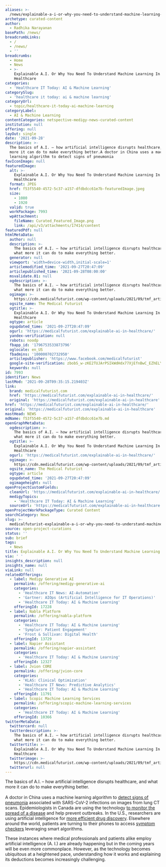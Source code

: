 ```yaml
---
aliases: >-
  /news/explainable-a-i-or-why-you-need-to-understand-machine-learning-in-healthcare
archetype: curated-content
author:
  - Radhika Narayanan
basePath: /news/
breadcrumbLinks:
  - /
  - /news/
  - ''
breadcrumbs:
  - Home
  - News
  - >-
    Explainable A.I. Or Why You Need To Understand Machine Learning In
    Healthcare
categories:
  - 'Healthcare IT Today: AI & Machine Learning'
categorySlug:
  - 'healthcare it today: ai & machine learning'
categoryUrl:
  - topic/healthcare-it-today-ai-machine-learning
categoryLabel:
  - AI & Machine Learning
contentCategories: netspective-medigy-news-curated-content
institution: null
offering: null
layOut: single
date: '2021-09-28'
description: >-
  The basics of A.I. – how artificial intelligence disrupts healthcare, and what
  more it can do to make everything better.A doctor in China uses a machine
  learning algorithm to detect signs of pneumonia
favIconImage: null
featuredImage:
  alt: >-
    Explainable A.I. Or Why You Need To Understand Machine Learning In
    Healthcare
  format: JPEG
  href: f53f5540-4572-5c37-a157-dfdbdcc61e7b-featuredImage.jpeg
  size:
    - 1080
    - 1920
  valid: true
  workPackage: 7993
  wpAttachment:
    fileName: Curated_Featured_Image.png
    link: /api/v3/attachments/17414/content
featuredPdf: null
htmlMetaData:
  author: null
  description: >-
    The basics of A.I. – how artificial intelligence disrupts healthcare, and
    what more it can do to make everything better.
  generator: null
  viewport: 'width=device-width,initial-scale=1'
  articlemodified_time: '2021-09-27T20:47:09'
  articlepublished_time: '2021-09-28T08:00:00'
  msvalidate.01: null
  ogdescription: >-
    The basics of A.I. – how artificial intelligence disrupts healthcare, and
    what more it can do to make everything better.
  ogimage: >-
    https://cdn.medicalfuturist.com/wp-content/uploads/2021/09/tmf_article_293-01.png
  ogsite_name: The Medical Futurist
  ogtitle: >-
    Explainable A.I. Or Why You Need To Understand Machine Learning In
    Healthcare
  ogtype: article
  ogupdated_time: '2021-09-27T20:47:09'
  ogurl: 'https://medicalfuturist.com/explainable-ai-in-healthcare/'
  yandex-verification: null
  robots: noodp
  fbapp_id: '1796753533873796'
  oglocale: en_US
  fbadmins: '100000702732950'
  articlepublisher: 'https://www.facebook.com/medicalfuturist'
  google-site-verification: zbobS_w-zKE2TUJArPSIkWdHdx77XjEfnBwC_EZhELY
  keywords: null
id: 7993
identifier: News
lastMod: '2021-09-28T09:35:15.219403Z'
link:
  brand: medicalfuturist.com
  href: 'https://medicalfuturist.com/explainable-ai-in-healthcare/'
  original: 'https://medicalfuturist.com/explainable-ai-in-healthcare'
href: 'https://medicalfuturist.com/explainable-ai-in-healthcare/'
original: 'https://medicalfuturist.com/explainable-ai-in-healthcare'
mastHead: NEWS
mdName: f53f5540-4572-5c37-a157-dfdbdcc61e7b.md
openGraphMetaData:
  ogdescription: >-
    The basics of A.I. – how artificial intelligence disrupts healthcare, and
    what more it can do to make everything better.
  ogtitle: >-
    Explainable A.I. Or Why You Need To Understand Machine Learning In
    Healthcare
  ogurl: 'https://medicalfuturist.com/explainable-ai-in-healthcare/'
  ogimage: >-
    https://cdn.medicalfuturist.com/wp-content/uploads/2021/09/tmf_article_293-01.png
  ogsite_name: The Medical Futurist
  ogtype: article
  ogupdated_time: '2021-09-27T20:47:09'
  ogimageheight: null
openProjectCustomFields:
  cleanUrl: 'https://medicalfuturist.com/explainable-ai-in-healthcare/'
  medigyTopics:
    - 'Healthcare IT Today: AI & Machine Learning'
  sourceUrl: 'https://medicalfuturist.com/explainable-ai-in-healthcare'
openProjectWorkPackageType: Curated Content
searchCategory: News
slug: >-
  medicalfuturist-explainable-a-i-or-why-you-need-to-understand-machine-learning-in-healthcare
source: open-project-curations
status: ''
sub: brief
tags:
  - News
title: Explainable A.I. Or Why You Need To Understand Machine Learning In Healthcare
via: ' '
insights_description: null
insights_name: null
viaLink: null
relatedOfferings:
  - label: Medigy Generative AI
    permalink: /offering/medigy-generative-ai
    categories:
      - 'Healthcare IT News: AI-Automation'
      - 'Gartner: AIOps (Artificial Intelligence for IT Operations)'
      - 'Healthcare IT Today: AI & Machine Learning'
    offeringId: 17228
  - label: Nabla Platform
    permalink: /offering/nabla-platform
    categories:
      - 'Healthcare IT Today: AI & Machine Learning'
      - 'Symplur: Patient Engagement'
      - 'Frost & Sullivan: Digital Health'
    offeringId: 13729
  - label: Napier Assistant
    permalink: /offering/napier-assistant
    categories:
      - 'Healthcare IT Today: AI & Machine Learning'
    offeringId: 12327
  - label: Jvion CORE
    permalink: /offering/jvion-core
    categories:
      - 'KLAS: Clinical Optimization'
      - 'Healthcare IT News: Predictive Analytics'
      - 'Healthcare IT Today: AI & Machine Learning'
    offeringId: 11791
  - label: Scopic Machine Learning Services
    permalink: /offering/scopic-machine-learning-services
    categories:
      - 'Healthcare IT Today: AI & Machine Learning'
    offeringId: 10366
twitterMetaData:
  twittercard: null
  twitterdescription: >-
    The basics of A.I. – how artificial intelligence disrupts healthcare, and
    what more it can do to make everything better.
  twittertitle: >-
    Explainable A.I. Or Why You Need To Understand Machine Learning In
    Healthcare
  twitterimage: >-
    https://cdn.medicalfuturist.com/wp-content/uploads/2021/09/tmf_article_293-01.png
  twitterurl: null
---
```

<p>The basics of A.I. – how artificial intelligence disrupts healthcare, and what more it can do to make everything better.<br><br>A doctor in China uses a machine learning algorithm to <a href="https://www.wired.com/story/chinese-hospitals-deploy-ai-help-diagnose-covid-19/">detect signs of pneumonia</a> associated with SARS-CoV-2 infections on images from lung CT scans. Epidemiologists in Canada are using the technology <a href="https://www.wired.com/story/ai-epidemiologist-wuhan-public-health-warnings/">to monitor the spread of a disease</a> and help prevent outbreaks. In the U.S., researchers are using artificial intelligence for <a href="https://medicalfuturist.com/network-medicine-in-the-fight-against-covid-19/">more efficient drug discovery</a>. Elsewhere around the world, patients are turning to their phones to access <a href="https://medicalfuturist.com/top-12-health-chatbots/">symptom checkers</a> leveraging smart algorithms.</p><p>These instances where medical professionals and patients alike employ artificial intelligence (A. I.) are already happening but in the coming years will be even more commonplace. However, as the technology becomes ubiquitous at a heightened pace, understanding how it works and explaining its deductions becomes increasingly challenging.&nbsp;</p>